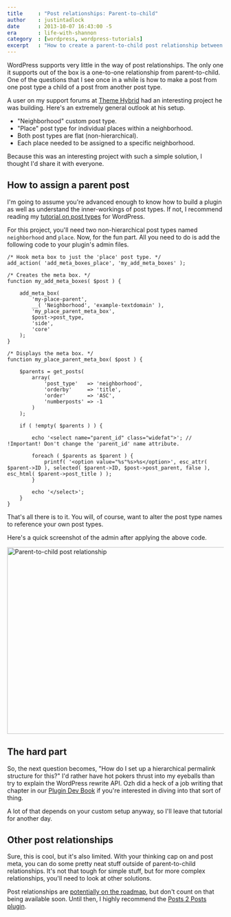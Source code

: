 ```yaml
---
title     : "Post relationships: Parent-to-child"
author    : justintadlock
date      : 2013-10-07 16:43:00 -5
era       : life-with-shannon
category  : [wordpress, wordpress-tutorials]
excerpt   : "How to create a parent-to-child post relationship between posts belonging to two different post types in WordPress."
---
```


WordPress supports very little in the way of post relationships.  The only one it supports out of the box is a one-to-one relationship from parent-to-child.  One of the questions that I see once in a while is how to make a post from one post type a child of a post from another post type.

A user on my support forums at [Theme Hybrid](http://themehybrid.com) had an interesting project he was building.  Here's an extremely general outlook at his setup.

* "Neighborhood" custom post type.
* "Place" post type for individual places within a neighborhood.
* Both post types are flat (non-hierarchical).
* Each place needed to be assigned to a specific neighborhood.

Because this was an interesting project with such a simple solution, I thought I'd share it with everyone.

## How to assign a parent post

I'm going to assume you're advanced enough to know how to build a plugin as well as understand the inner-workings of post types.  If not, I recommend reading my [tutorial on post types](http://justintadlock.com/archives/2010/04/29/custom-post-types-in-wordpress) for WordPress.

For this project, you'll need two non-hierarchical post types named `neighborhood` and `place`.  Now, for the fun part.  All you need to do is add the following code to your plugin's admin files.

```
/* Hook meta box to just the 'place' post type. */
add_action( 'add_meta_boxes_place', 'my_add_meta_boxes' );

/* Creates the meta box. */
function my_add_meta_boxes( $post ) {

	add_meta_box(
		'my-place-parent',
		__( 'Neighborhood', 'example-textdomain' ),
		'my_place_parent_meta_box',
		$post->post_type,
		'side',
		'core'
	);
}

/* Displays the meta box. */
function my_place_parent_meta_box( $post ) {

	$parents = get_posts(
		array(
			'post_type'   => 'neighborhood',
			'orderby'     => 'title',
			'order'       => 'ASC',
			'numberposts' => -1
		)
	);

	if ( !empty( $parents ) ) {

		echo '<select name="parent_id" class="widefat">'; // !Important! Don't change the 'parent_id' name attribute.

		foreach ( $parents as $parent ) {
			printf( '<option value="%s"%s>%s</option>', esc_attr( $parent->ID ), selected( $parent->ID, $post->post_parent, false ), esc_html( $parent->post_title ) );
		}

		echo '</select>';
	}
}
```

That's all there is to it.  You will, of course, want to alter the post type names to reference your own post types.

Here's a quick screenshot of the admin after applying the above code.

<img src="http://justintadlock.com/blog/wp-content/uploads/2013/10/post-type-parent-child.jpg" alt="Parent-to-child post relationship" width="779" height="434" class="aligncenter size-full wp-image-5229" />

## The hard part

So, the next question becomes, "How do I set up a hierarchical permalink structure for this?"  I'd rather have hot pokers thrust into my eyeballs than try to explain the WordPress rewrite API.  Ozh did a heck of a job writing that chapter in our [Plugin Dev Book](http://justintadlock.com/plugindevbook) if you're interested in diving into that sort of thing.

A lot of that depends on your custom setup anyway, so I'll leave that tutorial for another day.

## Other post relationships

Sure, this is cool, but it's also limited.  With your thinking cap on and post meta, you can do some pretty neat stuff outside of parent-to-child relationships.  It's not that tough for simple stuff, but for more complex relationships, you'll need to look at other solutions.

Post relationships are [potentially on the roadmap](http://make.wordpress.org/core/2013/07/28/potential-roadmap-for-taxonomy-meta-and-post-relationships/), but don't count on that being available soon.  Until then, I highly recommend the [Posts 2 Posts plugin](http://wordpress.org/plugins/posts-to-posts/).
